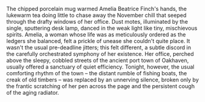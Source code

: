 The chipped porcelain mug warmed Amelia Beatrice Finch's hands, the lukewarm tea doing little to chase away the November chill that seeped through the drafty windows of her office.  Dust motes, illuminated by the single, sputtering desk lamp, danced in the weak light like tiny, mischievous spirits. Amelia, a woman whose life was as meticulously ordered as the ledgers she balanced, felt a prickle of unease she couldn't quite place.  It wasn't the usual pre-deadline jitters; this felt different, a subtle discord in the carefully orchestrated symphony of her existence.  Her office, perched above the sleepy, cobbled streets of the ancient port town of Oakhaven, usually offered a sanctuary of quiet efficiency. Tonight, however, the usual comforting rhythm of the town – the distant rumble of fishing boats, the creak of old timbers – was replaced by an unnerving silence, broken only by the frantic scratching of her pen across the page and the persistent cough of the aging radiator.
